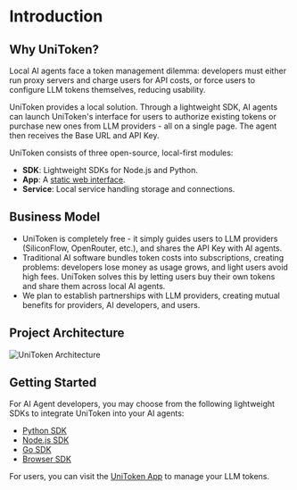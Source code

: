 # Introduction

## Why UniToken?

Local AI agents face a token management dilemma: developers must either run proxy servers and charge users for API costs, or force users to configure LLM tokens themselves, reducing usability.

UniToken provides a local solution. Through a lightweight SDK, AI agents can launch UniToken's interface for users to authorize existing tokens or purchase new ones from LLM providers - all on a single page. The agent then receives the Base URL and API Key.

UniToken consists of three open-source, local-first modules:

- **SDK**: Lightweight SDKs for Node.js and Python.
- **App**: A [static web interface](https://uni-token.app).
- **Service**: Local service handling storage and connections.

## Business Model

- UniToken is completely free - it simply guides users to LLM providers (SiliconFlow, OpenRouter, etc.), and shares the API Key with AI agents.
- Traditional AI software bundles token costs into subscriptions, creating problems: developers lose money as usage grows, and light users avoid high fees. UniToken solves this by letting users buy their own tokens and share them across local AI agents.
- We plan to establish partnerships with LLM providers, creating mutual benefits for providers, AI developers, and users.

## Project Architecture

<img src="/arch.png" alt="UniToken Architecture" class="rounded-lg" />

## Getting Started

For AI Agent developers, you may choose from the following lightweight SDKs to integrate UniToken into your AI agents:

- [Python SDK](/sdk/python/)
- [Node.js SDK](/sdk/node/)
- [Go SDK](/sdk/go/)
- [Browser SDK](/sdk/browser/)

For users, you can visit the [UniToken App](https://uni-token.app) to manage your LLM tokens.
